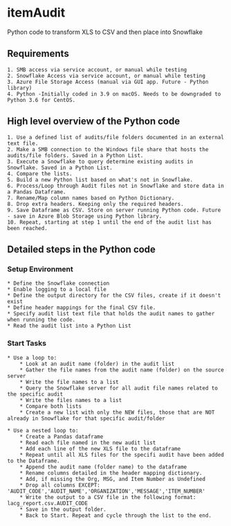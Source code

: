 # itemAudit
Python code to transform XLS to CSV and then place into Snowflake

## Requirements
	1. SMB access via service account, or manual while testing
	2. Snowflake Access via service account, or manual while testing
	3. Azure File Storage Access (manual via GUI app. Future - Python library)
	4. Python -Initially coded in 3.9 on macOS. Needs to be downgraded to Python 3.6 for CentOS.

## High level overview of the Python code

	1. Use a defined list of audits/file folders documented in an external text file.
	2. Make a SMB connection to the Windows file share that hosts the audits/file folders. Saved in a Python List.
	3. Execute a Snowflake to query determine existing audits in Snowflake. Saved in a Python List.
	4. Compare the lists.
	5. Build a new Python list based on what's not in Snowflake.
	6. Process/Loop through Audit files not in Snowflake and store data in a Pandas Dataframe.
	7. Rename/Map column names based on Python Dictionary.
	8. Drop extra headers. Keeping only the required headers.
	9. Save Dataframe as CSV. Store on server running Python code. Future - save in Azure Blob Storage using Python library.
	10. Repeat, starting at step 1 until the end of the audit list has been reached.

## Detailed steps in the Python code

### Setup Environment
	* Define the Snowflake connection
	* Enable logging to a local file
	* Define the output directory for the CSV files, create if it doesn't exist
	* Define header mappings for the final CSV file.
	* Specify audit list text file that holds the audit names to gather when running the code.
	* Read the audit list into a Python List

### Start Tasks
	* Use a loop to:
		* Look at an audit name (folder) in the audit list
		* Gather the file names from the audit name (folder) on the source server
		* Write the file names to a list
		* Query the Snowflake server for all audit file names related to the specific audit
		* Write the files names to a list
		* Compare both lists
		* Create a new list with only the NEW files, those that are NOT already in Snowflake for that specific audit/folder

	* Use a nested loop to:
		* Create a Pandas dataframe
		* Read each file named in the new audit list
		* Add each line of the new XLS file to the dataframe
		* Repeat until all XLS files for the specifi audit have been added to the Dataframe.
		* Append the audit name (folder name) to the dataframe
		* Rename columns detailed in the header mapping dictionary.
		* Add, if missing the Org, MSG, and Item Number as Undefined
		* Drop all columns EXCEPT: 'AUDIT_CODE','AUDIT_NAME','ORGANIZATION','MESSAGE','ITEM_NUMBER'
		* Write the output to a CSV file in the following format: lacg_report.csv.AUDIT_CODE
		* Save in the output folder.
		* Back to Start. Repeat and cycle through the list to the end.

